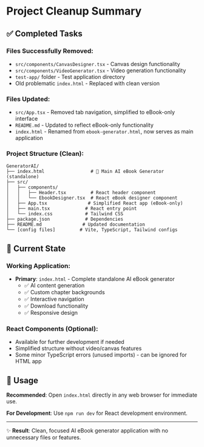 # Project Cleanup Summary

## ✅ Completed Tasks

### Files Successfully Removed:
- `src/components/CanvasDesigner.tsx` - Canvas design functionality
- `src/components/VideoGenerator.tsx` - Video generation functionality  
- `test-app/` folder - Test application directory
- Old problematic `index.html` - Replaced with clean version

### Files Updated:
- `src/App.tsx` - Removed tab navigation, simplified to eBook-only interface
- `README.md` - Updated to reflect eBook-only functionality
- `index.html` - Renamed from `ebook-generator.html`, now serves as main application

### Project Structure (Clean):
```
GeneratorAI/
├── index.html                 # 🎯 Main AI eBook Generator (standalone)
├── src/
│   ├── components/
│   │   ├── Header.tsx         # React header component
│   │   └── EbookDesigner.tsx  # React eBook designer component
│   ├── App.tsx               # Simplified React app (eBook-only)
│   ├── main.tsx             # React entry point
│   └── index.css            # Tailwind CSS
├── package.json             # Dependencies
├── README.md               # Updated documentation
└── [config files]         # Vite, TypeScript, Tailwind configs
```

## 🎯 Current State

### Working Application:
- **Primary**: `index.html` - Complete standalone AI eBook generator
  - ✅ AI content generation
  - ✅ Custom chapter backgrounds
  - ✅ Interactive navigation
  - ✅ Download functionality
  - ✅ Responsive design

### React Components (Optional):
- Available for further development if needed
- Simplified structure without video/canvas features
- Some minor TypeScript errors (unused imports) - can be ignored for HTML app

## 🚀 Usage

**Recommended**: Open `index.html` directly in any web browser for immediate use.

**For Development**: Use `npm run dev` for React development environment.

---

✨ **Result**: Clean, focused AI eBook generator application with no unnecessary files or features.